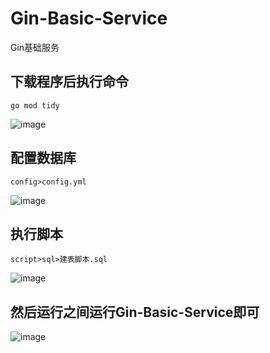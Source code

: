 # Gin-Basic-Service
Gin基础服务

## 下载程序后执行命令
```
go mod tidy
```
![image](https://github.com/dsliveid/Gin-Basic-Service/assets/55069565/29a3ea55-948f-4b55-9d4d-c94bc234238a)

## 配置数据库
```
config>config.yml
```
![image](https://github.com/dsliveid/Gin-Basic-Service/assets/55069565/0a207edb-ebfc-432d-a4dd-82d19a4d1692)

## 执行脚本
```
script>sql>建表脚本.sql
```
![image](https://github.com/dsliveid/Gin-Basic-Service/assets/55069565/d6dcc341-b93c-4306-a2b3-6ddbb5c86422)

## 然后运行之间运行Gin-Basic-Service即可

![image](https://github.com/dsliveid/Gin-Basic-Service/assets/55069565/da4142db-1cbe-4d0e-8339-0c95e92ad220)

